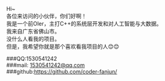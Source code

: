 Hi~  
各位来访问的小伙伴，你们好啊！  
我是一个前OIer，主打C++的系统层开发和对人工智能与大数据。  
我来自广东省佛山市。  
没什么人看我的项目。  
但是，我希望你就是那个喜欢看我项目的人😊😊  
  
###QQ:1530541242  
###mail: 1530541242@qq.com  
###github:<url>https://github.com/coder-fanjun/</url>  
